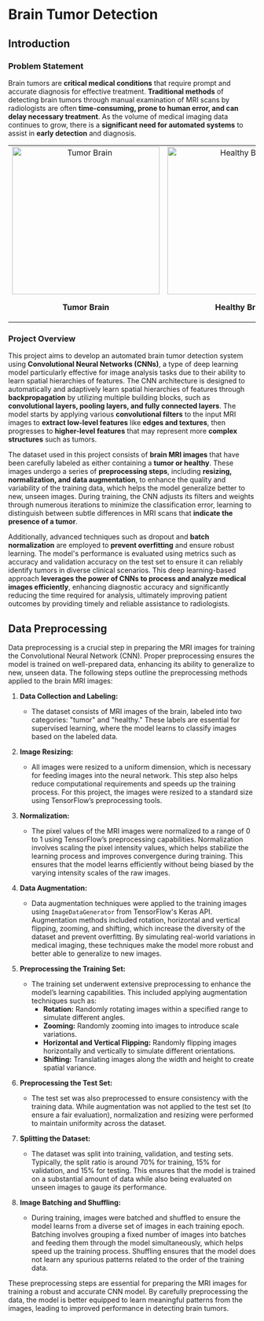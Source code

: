 # Brain Tumor Detection

## Introduction

### Problem Statement

Brain tumors are **critical medical conditions** that require prompt and accurate diagnosis for effective treatment. **Traditional methods** of detecting brain tumors through manual examination of MRI scans by radiologists are often **time-consuming, prone to human error, and can delay necessary treatment**. As the volume of medical imaging data continues to grow, there is a **significant need for automated systems** to assist in **early detection** and diagnosis.

<div align="center">
    <table>
        <tr>
            <td align="center">
                <img src="https://github.com/user-attachments/assets/ca389bf9-fa8d-4ab7-941c-91950397db9a" alt="Tumor Brain" width="300"/>
                <p><b>Tumor Brain</b></p>
            </td>
            <td align="center">
                <img src="https://github.com/user-attachments/assets/b3a41b08-7f53-4dfa-a161-78b60ac35b2a" alt="Healthy Brain" width="300"/>
                <p><b>Healthy Brain</b></p>
            </td>
        </tr>
    </table>
</div>

### Project Overview

This project aims to develop an automated brain tumor detection system using **Convolutional Neural Networks (CNNs)**, a type of deep learning model particularly effective for image analysis tasks due to their ability to learn spatial hierarchies of features. The CNN architecture is designed to automatically and adaptively learn spatial hierarchies of features through **backpropagation** by utilizing multiple building blocks, such as **convolutional layers, pooling layers, and fully connected layers**. The model starts by applying various **convolutional filters** to the input MRI images to **extract low-level features** like **edges and textures**, then progresses to **higher-level features** that may represent more **complex structures** such as tumors.

The dataset used in this project consists of **brain MRI images** that have been carefully labeled as either containing a **tumor or healthy**. These images undergo a series of **preprocessing steps**, including **resizing, normalization, and data augmentation**, to enhance the quality and variability of the training data, which helps the model generalize better to new, unseen images. During training, the CNN adjusts its filters and weights through numerous iterations to minimize the classification error, learning to distinguish between subtle differences in MRI scans that **indicate the presence of a tumor**.

Additionally, advanced techniques such as dropout and **batch normalization** are employed to **prevent overfitting** and ensure robust learning. The model's performance is evaluated using metrics such as accuracy and validation accuracy on the test set to ensure it can reliably identify tumors in diverse clinical scenarios. This deep learning-based approach **leverages the power of CNNs to process and analyze medical images efficiently**, enhancing diagnostic accuracy and significantly reducing the time required for analysis, ultimately improving patient outcomes by providing timely and reliable assistance to radiologists.

## Data Preprocessing

Data preprocessing is a crucial step in preparing the MRI images for training the Convolutional Neural Network (CNN). Proper preprocessing ensures the model is trained on well-prepared data, enhancing its ability to generalize to new, unseen data. The following steps outline the preprocessing methods applied to the brain MRI images:

1. **Data Collection and Labeling:**
   - The dataset consists of MRI images of the brain, labeled into two categories: "tumor" and "healthy." These labels are essential for supervised learning, where the model learns to classify images based on the labeled data.

2. **Image Resizing:**
   - All images were resized to a uniform dimension, which is necessary for feeding images into the neural network. This step also helps reduce computational requirements and speeds up the training process. For this project, the images were resized to a standard size using TensorFlow’s preprocessing tools.

3. **Normalization:**
   - The pixel values of the MRI images were normalized to a range of 0 to 1 using TensorFlow’s preprocessing capabilities. Normalization involves scaling the pixel intensity values, which helps stabilize the learning process and improves convergence during training. This ensures that the model learns efficiently without being biased by the varying intensity scales of the raw images.

4. **Data Augmentation:**
   - Data augmentation techniques were applied to the training images using `ImageDataGenerator` from TensorFlow's Keras API. Augmentation methods included rotation, horizontal and vertical flipping, zooming, and shifting, which increase the diversity of the dataset and prevent overfitting. By simulating real-world variations in medical imaging, these techniques make the model more robust and better able to generalize to new images.

5. **Preprocessing the Training Set:**
   - The training set underwent extensive preprocessing to enhance the model’s learning capabilities. This included applying augmentation techniques such as:
     - **Rotation:** Randomly rotating images within a specified range to simulate different angles.
     - **Zooming:** Randomly zooming into images to introduce scale variations.
     - **Horizontal and Vertical Flipping:** Randomly flipping images horizontally and vertically to simulate different orientations.
     - **Shifting:** Translating images along the width and height to create spatial variance.

6. **Preprocessing the Test Set:**
   - The test set was also preprocessed to ensure consistency with the training data. While augmentation was not applied to the test set (to ensure a fair evaluation), normalization and resizing were performed to maintain uniformity across the dataset.

7. **Splitting the Dataset:**
   - The dataset was split into training, validation, and testing sets. Typically, the split ratio is around 70% for training, 15% for validation, and 15% for testing. This ensures that the model is trained on a substantial amount of data while also being evaluated on unseen images to gauge its performance.

8. **Image Batching and Shuffling:**
   - During training, images were batched and shuffled to ensure the model learns from a diverse set of images in each training epoch. Batching involves grouping a fixed number of images into batches and feeding them through the model simultaneously, which helps speed up the training process. Shuffling ensures that the model does not learn any spurious patterns related to the order of the training data.

These preprocessing steps are essential for preparing the MRI images for training a robust and accurate CNN model. By carefully preprocessing the data, the model is better equipped to learn meaningful patterns from the images, leading to improved performance in detecting brain tumors.
